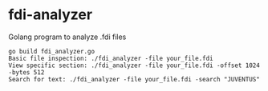 # fdi-analyzer
Golang program to analyze .fdi files
```
go build fdi_analyzer.go
Basic file inspection: ./fdi_analyzer -file your_file.fdi
View specific section: ./fdi_analyzer -file your_file.fdi -offset 1024 -bytes 512
Search for text: ./fdi_analyzer -file your_file.fdi -search "JUVENTUS"


```